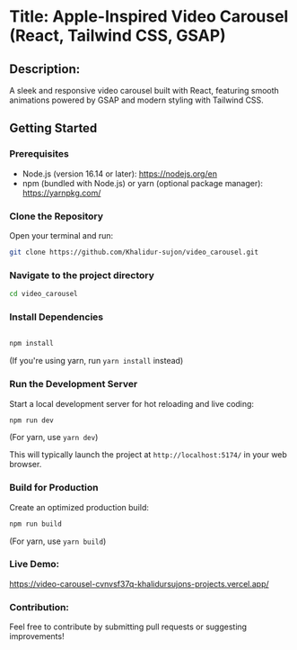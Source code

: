 # Title: Apple-Inspired Video Carousel (React, Tailwind CSS, GSAP)

## Description:

A sleek and responsive video carousel built with React, featuring smooth animations powered by GSAP and modern styling with Tailwind CSS.

## Getting Started

### Prerequisites

- Node.js (version 16.14 or later): https://nodejs.org/en
- npm (bundled with Node.js) or yarn (optional package manager): https://yarnpkg.com/

### Clone the Repository

Open your terminal and run:

```bash
git clone https://github.com/Khalidur-sujon/video_carousel.git
```
### Navigate to the project directory

```bash
cd video_carousel
```

### Install Dependencies

```bash

npm install
```
(If you're using yarn, run ```yarn install``` instead)

### Run the Development Server
Start a local development server for hot reloading and live coding:

```bash
npm run dev
```
(For yarn, use ```yarn dev```)

This will typically launch the project at ```http://localhost:5174/``` in your web browser.

### Build for Production
Create an optimized production build:

```bash
npm run build
```
(For yarn, use ```yarn build```)
### Live Demo:

https://video-carousel-cvnvsf37q-khalidursujons-projects.vercel.app/

### Contribution:

Feel free to contribute by submitting pull requests or suggesting improvements!

